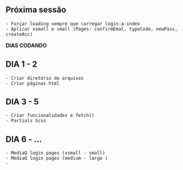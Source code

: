     

## Próxima sessão

    - Forçar loading sempre que carregar login-a-index
    - Aplicar xsmall e small (Pages: confirmEmal, typeCode, newPass, createAcc)


 **DIAS CODANDO**

## DIA 1 - 2
    - Criar diretório de arquivos
    - Criar páginas html
    
## DIA 3 - 5
    - Criar funcionalidades e fetch()
    - Partials Scss

## DIA 6 - ...
    - MediaQ login pages (xsmall - small)
    - MediaQ login pages (medium - large )
    - 